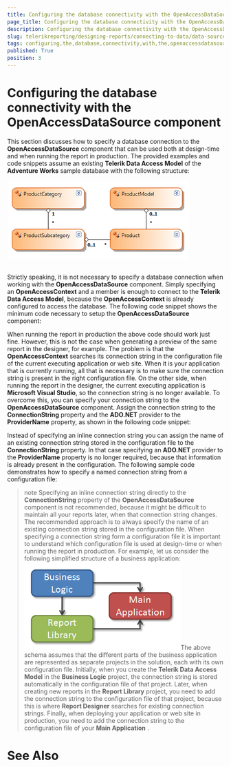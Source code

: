 ```yaml
---
title: Configuring the database connectivity with the OpenAccessDataSource component
page_title: Configuring the database connectivity with the OpenAccessDataSource component | for Telerik Reporting Documentation
description: Configuring the database connectivity with the OpenAccessDataSource component
slug: telerikreporting/designing-reports/connecting-to-data/data-source-components/openaccessdatasource-component/configuring-the-database-connectivity-with-the-openaccessdatasource-component
tags: configuring,the,database,connectivity,with,the,openaccessdatasource,component
published: True
position: 3
---
```


# Configuring the database connectivity with the OpenAccessDataSource component



This section discusses how to specify a database connection to the __OpenAccessDataSource__ component 
    	that can be used both at design-time and when running the report in production. The provided examples 
    	and code snippets assume an existing __Telerik Data Access Model__ of the __Adventure Works__ sample database with the 
    	following structure:

![](images/DataSources/OpenAccessDataSourceAdventureWorksEntityModel.png)

## 

Strictly speaking, it is not necessary to specify a database connection when working with the 
      	__OpenAccessDataSource__ component. Simply specifying an __OpenAccessContext__ and a member is enough to connect to 
      	the __Telerik Data Access Model__, because the __OpenAccessContext__ is already configured to access the database. The 
      	following code snippet shows the minimum code necessary to setup the __OpenAccessDataSource__ component:
      	

	



	



When running the report in production the above code should work just fine. However, this is not 
      	the case when generating a preview of the same report in the designer, for example. The problem is that 
      	the __OpenAccessContext__ searches its connection string in the configuration file of the current executing 
      	application or web site. When it is your application that is currently running, all that is necessary 
      	is to make sure the connection string is present in the right configuration file. On the other side, 
      	when running the report in the designer, the current executing application is __Microsoft Visual Studio__, 
      	so the connection string is no longer available. To overcome this, you can specify your connection string to the __OpenAccessDataSource__ 
    	component. Assign the connection string to the __ConnectionString__ property and the __ADO.NET__ provider to the 
    	__ProviderName__ property, as shown in the following code snippet:
      	

	



	



Instead of specifying an inline connection string you can assign the name of an existing connection string stored in 
      	the configuration file to the __ConnectionString__ property. In that case specifying an __ADO.NET__ 
      	provider to the __ProviderName__ property is no longer required, because that information is already 
      	present in the configuration. The following sample code demonstrates how to specify a named connection string from a configuration file:
      	

	



	



>note Specifying an inline connection string directly to the  __ConnectionString__  property of the 	 __OpenAccessDataSource__  component is not recommended, because it might be difficult to maintain all your reports 	later, when that connection string changes. The recommended approach is to always specify the name of an 	existing connection string stored in the configuration file. When specifying a connection string form a 	configuration file it is important to understand which configuration file is used at design-time or when 	running the report in production. For example, let us consider the following simplified structure of a 	business application:![](images/DataSources/BusinessApplicationStructure.png)The above schema assumes that the different parts of the business application are represented as 	separate projects in the solution, each with its own configuration file. Initially, when you create the 	 __Telerik Data Access Model__  in the  __Business Logic__  project, the connection string is stored automatically in the 	configuration file of that project. Later, when creating new reports in the  __Report Library__  project, you need 	to add the connection string to the configuration file of that project, because this is where  __Report Designer__ 	searches for existing connection strings. Finally, when deploying your application or web site in production,	you need to add the connection string to the configuration file of your  __Main Application__ .


# See Also
